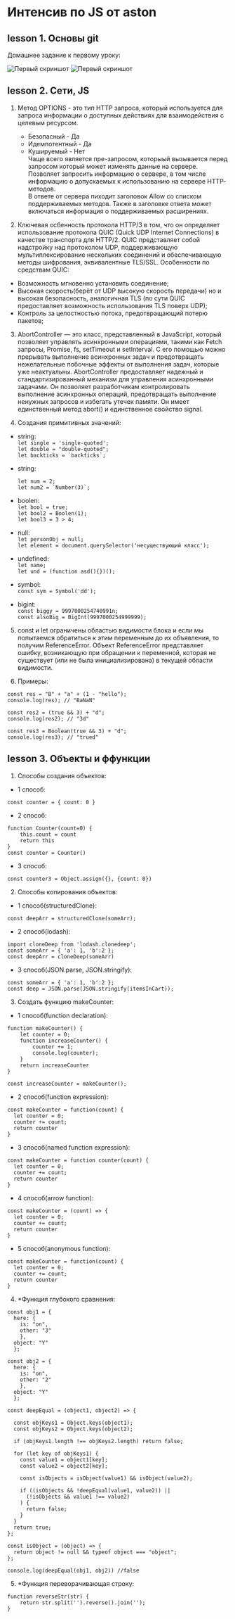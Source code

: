# Интенсив по JS от aston

## lesson 1. Основы git

Домашнее задание к первому уроку:

![Первый скриншот](https://github.com/kotbegemot1/JS-intensit-33_aston/blob/main/images/1big.png)
![Первый скриншот](https://github.com/kotbegemot1/JS-intensit-33_aston/blob/main/images/2big.png)

 
## lesson 2. Сети, JS

1. Метод OPTIONS - это тип HTTP запроса, который используется для запроса информации о доступных действиях для взаимодействия с целевым ресурсом.
    - Безопасный - Да
    - Идемпотентный - Да
    - Кушируемый - Нет  
  Чаще всего является пре-запросом, которыый вызывается перед запросом который может изменять данные на сервере.  
  Позволяет запросить информацию о сервере, в том числе информацию о допускаемых к использованию на сервере HTTP-методов.  
  В ответе от сервера пиходит заголовок Allow со списком поддерживаемых методов. Также в заголовке ответа может включаться информация о поддерживаемых расширениях.  

2.  Ключевая осбенность протокола HTTP/3 в том, что он определяет использование протокола QUIC (Quick UDP Internet Connections) в качестве транспорта для HTTP/2. QUIC представляет собой надстройку над протоколом UDP, поддерживающую мультиплексирование нескольких соединений и обеспечивающую методы шифрования, эквивалентные TLS/SSL.
  Особенности по средствам QUIC:
  - Возможность мгновенно установить соединение;
  - Высокая скорость(берёт от UDP высокую скорость передачи) но и высокая безопасность, аналогичная TLS (по сути QUIC предоставляет возможность использования TLS поверх UDP);
  - Контроль за целостностью потока, предотвращающий потерю пакетов;

3. AbortController — это класс, представленный в JavaScript, который позволяет управлять асинхронными операциями, такими как Fetch запросы, Promise, fs, setTimeout и setInterval. С его помощью можно прерывать выполнение асинхронных задач и предотвращать нежелательные побочные эффекты от выполнения задач, которые уже неактуальны. AbortController предоставляет надежный и стандартизированный механизм для управления асинхронными задачами. Он позволяет разработчикам контролировать выполнение асинхронных операций, предотвращать выполнение ненужных запросов и избегать утечек памяти.
Он имеет единственный метод abort() и единственное свойство signal.

4. Cоздания примитивных значений: 
  
  - string:  
```let single = 'single-quoted';```  
```let double = "double-quoted";```  
```let backticks = `backticks`;```
  
  - string:

    ```let num = 2;```  
    ```let num2 = `Number(3)`;```
  
  - boolen:  
    ```let bool = true;```  
    ```let bool2 = Boolen(1);```  
    ```let bool3 = 3 > 4;```  
  
  - null:  
    ```let personObj = null;```  
    ```let element = document.querySelector('несуществующий класс');```  
  
  - undefined:  
    ```let name;```  
    ```let und = (function asd(){})();```  
  
  - symbol:  
    ```const sym = Symbol('dd');```  
  
  - bigint:  
    ```const biggy = 9997000254740991n;```  
    ```const alsoBig = BigInt(9997000254999999);```  

5. const и let ограничены областью видимости блока и если мы попытаемся обратиться к этим переменным до их объявления, то получим ReferenceError.
Объект ReferenceError представляет ошибку, возникающую при обращении к переменной, которая не существует (или не была инициализирована) в текущей области видимости.

6. Примеры:  

```
const res = "B" + "a" + (1 - "hello");
console.log(res); // "BaNaN"
```

```
const res2 = (true && 3) + "d";
console.log(res2); // "3d"
```

```
const res3 = Boolean(true && 3) + "d";
console.log(res3); // "trued"
```

## lesson 3. Объекты и ффункции

1. Способы создания объектов:  
- 1 способ:  

`const counter = { count: 0 }`

- 2 cпособ:  

```
function Counter(count=0) {
    this.count = count
    return this
}
const counter = Counter()
```
- 3 способ:  

`const counter3 = Object.assign({}, {count: 0})`

2. Способы копирования объектов:  
- 1 способ(structuredClone):  

```const someArr = { 'a': 1, 'b':2 };
const deepArr = structuredClone(someArr);
```

- 2 cпособ(lodash):  

```
import cloneDeep from 'lodash.clonedeep';
const someArr = { 'a': 1, 'b':2 };
const deepArr = cloneDeep(someArr)
```

- 3 способ(JSON.parse, JSON.stringify):  

```
const someArr = { 'a': 1, 'b':2 };
const deep = JSON.parse(JSON.stringify(itemsInCart));
```
3. Создать функцию makeCounter:  
- 1 способ(function declaration):

```
function makeCounter() {
    let counter = 0;
    function increaseCounter() {
        counter += 1;
        console.log(counter);
    }
    return increaseCounter
}

const increaseCounter = makeCounter();
```

- 2 способ(function expression):

```
const makeCounter = function(count) {
  let counter = 0;
  counter += count;
  return counter
}
```

- 3 способ(named function expression):

```
const makeCounter = function counter(count) {
  let counter = 0;
  counter += count;
  return counter
}
```

- 4 способ(arrow function):

```
const makeCounter = (count) => {
  let counter = 0;
  counter += count;
  return counter
}
```

- 5 способ(anonymous function):

```
const makeCounter = function(count) {
  let counter = 0;
  counter += count;
  return counter
}
```

4. *Функция глубокого сравнения:

```
const obj1 = { 
  here: { 
    is: "on", 
    other: "3" 
    },
  object: "Y"
  };

const obj2 = { 
  here: { 
    is: "on", 
    other: "2" 
    }, 
  object: "Y" 
  };

const deepEqual = (object1, object2) => {

  const objKeys1 = Object.keys(object1);
  const objKeys2 = Object.keys(object2);

  if (objKeys1.length !== objKeys2.length) return false;

  for (let key of objKeys1) {
    const value1 = object1[key];
    const value2 = object2[key];

    const isObjects = isObject(value1) && isObject(value2);

    if ((isObjects && !deepEqual(value1, value2)) ||
      (!isObjects && value1 !== value2)
    ) {
      return false;
    }
  }
  return true;
};

const isObject = (object) => {
  return object != null && typeof object === "object";
};

console.log(deepEqual(obj1, obj2)) //false
```

5. *Функция переворачивающая строку:  

```
function reverseStr(str) {
    return str.split('').reverse().join('');
}
```

